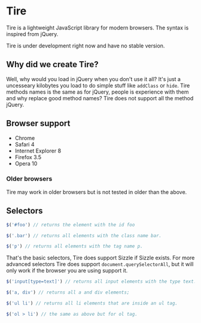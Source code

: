 # Tire

Tire is a lightweight JavaScript library for modern browsers. The syntax is inspired from jQuery.

Tire is under development right now and have no stable version.

## Why did we create Tire?

Well, why would you load in jQuery when you don't use it all? It's just a uncesseary kilobytes you load to do simple stuff like `addClass` or `hide`. Tire methods names is the same as for jQuery, people is experience with them and why replace good method names? Tire does not support all the method jQuery.

## Browser support

* Chrome
* Safari 4
* Internet Explorer 8
* Firefox 3.5
* Opera 10

### Older browsers

Tire may work in older browsers but is not tested in older than the above.


## Selectors

```javascript
$('#foo') // returns the element with the id foo

$('.bar') // returns all elements with the class name bar.

$('p') // returns all elements with the tag name p.
```

That's the basic selectors, Tire does support Sizzle if Sizzle exists. For more advanced selectors Tire does support `document.querySelectorAll`, but it will only work if the browser you are using support it.

```javascript
$('input[type=text]') // returns all input elements with the type text.

$('a, div') // returns all a and div elements;

$('ul li') // returns all li elements that are inside an ul tag.

$('ol > li') // the same as above but for ol tag.
```



